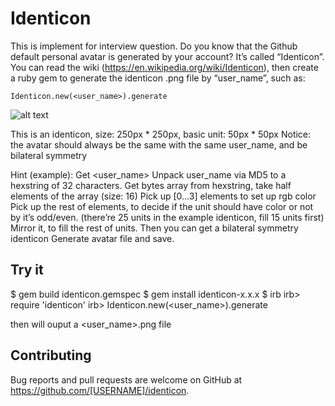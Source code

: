 # Identicon

This is implement for interview question.
Do you know that the Github default personal avatar is generated by your account? 
It’s called “Identicon”. You can read the wiki (https://en.wikipedia.org/wiki/Identicon), then create a ruby gem to generate the identicon .png file by “user_name”, such as:

```Identicon.new(<user_name>).generate```

![alt text](https://github.com/tomohung/interview-identicon/blob/master/sample.png)

This is an identicon, size: 250px * 250px, basic unit: 50px * 50px
Notice: the avatar should always be the same with the same user_name, and be bilateral symmetry

Hint (example):
Get <user_name>
Unpack user_name via MD5 to a hexstring of 32 characters.
Get bytes array from hexstring, take half elements of the array (size: 16)
Pick up [0...3] elements to set up rgb color
Pick up the rest of elements, to decide if the unit should have color or not by it’s odd/even. (there’re 25 units in the example identicon, fill 15 units first)
Mirror it, to fill the rest of units. Then you can get a bilateral symmetry identicon
Generate avatar file and save.

## Try it

$ gem build identicon.gemspec
$ gem install identicon-x.x.x
$ irb
irb> require 'identicon'
irb> Identicon.new(<user_name>).generate

then will ouput a <user_name>.png file

## Contributing

Bug reports and pull requests are welcome on GitHub at https://github.com/[USERNAME]/identicon.

